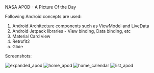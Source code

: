 NASA APOD - A Picture Of the Day

Following Android concepts are used:
1. Android Architecture components such as ViewModel and LiveData
2. Android Jetpack libraries - View binding, Data binding, etc
3. Material Card view
4. Retrofit2
5. Glide


Screenshots:

![expanded_apod](https://user-images.githubusercontent.com/11030492/176097962-84ee2317-e339-40cb-bc93-d5a0154c9695.png)
![home_apod](https://user-images.githubusercontent.com/11030492/176097978-659538ac-d12c-4cf2-9fd2-3f01c32bc7ab.png)
![home_calendar](https://user-images.githubusercontent.com/11030492/176097980-38553de0-17ef-4154-96b1-fc475ef4dd6a.png)
![list_apod](https://user-images.githubusercontent.com/11030492/176097982-eceda7f7-5c32-40a0-9ec2-0601db8a7d80.png)
